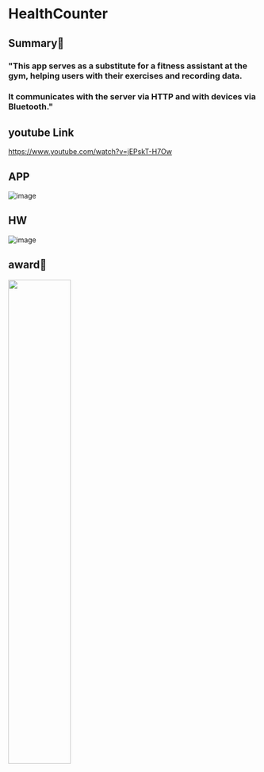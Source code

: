 # HealthCounter


## Summary📄
### "This app serves as a substitute for a fitness assistant at the gym, helping users with their exercises and recording data.
### It communicates with the server via HTTP and with devices via Bluetooth."

## youtube Link
https://www.youtube.com/watch?v=jEPskT-H7Ow

## APP
![image](https://github.com/gomdolipooh/HealthCounter/assets/97873333/f0a19ea6-9fdb-40e8-9444-d8a1b1ff1d5b)


## HW
![image](https://github.com/gomdolipooh/HealthCounter/assets/97873333/51701fa0-1ad7-4b55-a3ff-1e32e4431477)


## award🏅
<img src="https://github.com/gomdolipooh/HealthCounter/assets/97873333/715cb0aa-4baa-43aa-97c5-cdb8dc319cf4" width="50%">
